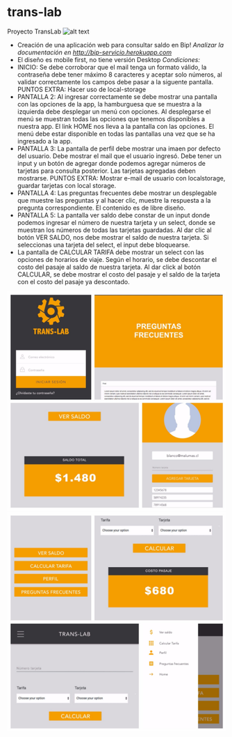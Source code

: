 # trans-lab
Proyecto TransLab
![alt text](assets/docs/inicio.png "Trans-lab")

- Creación de una aplicación web para consultar saldo en Bip!
*Analizar la documentación en http://bip-servicio.herokuapp.com*
- El diseño es mobile first, no tiene versión Desktop
*Condiciones:*
- INICIO: Se debe corroborar que el mail tenga un formato válido, la contraseña debe tener máximo 8 caracteres y aceptar solo números, al validar correctamente los campos debe pasar a la siguente pantalla. PUNTOS EXTRA: Hacer uso de local-storage
- PANTALLA 2: Al ingresar correctamente se debe mostrar una pantalla con las opciones de la app, la hamburguesa que se muestra a la izquierda debe desplegar un menú con opciones. Al desplegarse el menú se muestran todas las opciones que tenemos disponibles a nuestra app. El link HOME nos lleva a la pantalla con las opciones. El menú debe estar disponible en todas las pantallas una vez que se ha ingresado a la app.
- PANTALLA 3: La pantalla de perfil debe mostrar una imaen por defecto del usuario. Debe mostrar el mail que el usuario ingresó. Debe tener un input y un botón de agregar donde podemos agregar números de tarjetas para consulta posterior. Las tarjetas agregadas deben mostrarse. PUNTOS EXTRA: Mostrar e-mail de usuario con localstorage, guardar tarjetas con local storage.
- PANTALLA 4: Las preguntas frecuentes debe mostrar un desplegable que muestre las preguntas y al hacer clic, muestre la respuesta a la pregunta correspondiente. El contenido es de libre diseño.
- PANTALLA 5: La pantalla ver saldo debe constar de un input donde podemos ingresar el número de nuestra tarjeta y un select, donde se muestran los números de todas las tarjetas guardadas. Al dar clic al botón VER SALDO, nos debe mostrar el saldo de nuestra tarjeta. Si seleccionas una tarjeta del select, el input debe bloquearse.
- La pantalla de CALCULAR TARIFA debe mostrar un select con las opciones de horarios de viaje. Según el horario, se debe descontar el costo del pasaje al saldo de nuestra tarjeta. Al dar click al botón CALCULAR, se debe mostrar el costo del pasaje y el saldo de la tarjeta con el costo del pasaje ya descontado.

![alt text](assets/docs/trans-lab.jpg "TransApp")
![alt text](assets/docs/trans-app-2.jpg "Pokemon-PopUp")
